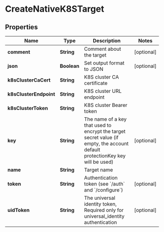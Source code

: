 

# CreateNativeK8STarget

## Properties

Name | Type | Description | Notes
------------ | ------------- | ------------- | -------------
**comment** | **String** | Comment about the target |  [optional]
**json** | **Boolean** | Set output format to JSON |  [optional]
**k8sClusterCaCert** | **String** | K8S cluster CA certificate | 
**k8sClusterEndpoint** | **String** | K8S cluster URL endpoint | 
**k8sClusterToken** | **String** | K8S cluster Bearer token | 
**key** | **String** | The name of a key that used to encrypt the target secret value (if empty, the account default protectionKey key will be used) |  [optional]
**name** | **String** | Target name | 
**token** | **String** | Authentication token (see &#x60;/auth&#x60; and &#x60;/configure&#x60;) |  [optional]
**uidToken** | **String** | The universal identity token, Required only for universal_identity authentication |  [optional]



